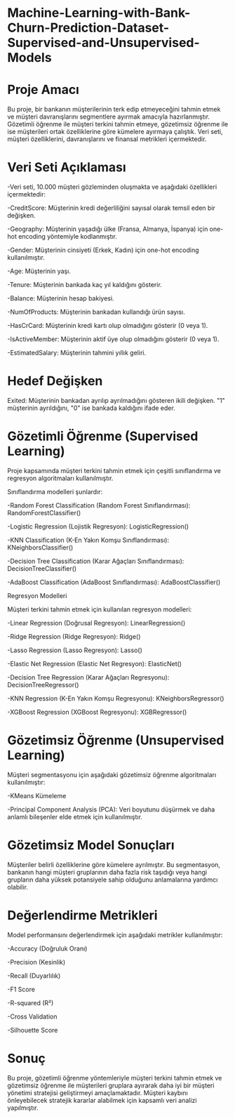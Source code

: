 # Machine-Learning-with-Bank-Churn-Prediction-Dataset-Supervised-and-Unsupervised-Models
# Proje Amacı
Bu proje, bir bankanın müşterilerinin terk edip etmeyeceğini tahmin etmek ve müşteri davranışlarını segmentlere ayırmak amacıyla hazırlanmıştır. Gözetimli 
öğrenme ile müşteri terkini tahmin etmeye, gözetimsiz öğrenme ile ise müşterileri ortak özelliklerine göre kümelere ayırmaya çalıştık. Veri seti, müşteri özelliklerini, 
davranışlarını ve finansal metrikleri içermektedir.
# Veri Seti Açıklaması
-Veri seti, 10.000 müşteri gözleminden oluşmakta ve aşağıdaki özellikleri içermektedir:

-CreditScore: Müşterinin kredi değerliliğini sayısal olarak temsil eden bir değişken.

-Geography: Müşterinin yaşadığı ülke (Fransa, Almanya, İspanya) için one-hot encoding yöntemiyle kodlanmıştır.

-Gender: Müşterinin cinsiyeti (Erkek, Kadın) için one-hot encoding kullanılmıştır.

-Age: Müşterinin yaşı.

-Tenure: Müşterinin bankada kaç yıl kaldığını gösterir.

-Balance: Müşterinin hesap bakiyesi.

-NumOfProducts: Müşterinin bankadan kullandığı ürün sayısı.

-HasCrCard: Müşterinin kredi kartı olup olmadığını gösterir (0 veya 1).

-IsActiveMember: Müşterinin aktif üye olup olmadığını gösterir (0 veya 1).

-EstimatedSalary: Müşterinin tahmini yıllık geliri.

# Hedef Değişken

Exited: Müşterinin bankadan ayrılıp ayrılmadığını gösteren ikili değişken. "1" müşterinin ayrıldığını, "0" ise bankada kaldığını ifade eder.

# Gözetimli Öğrenme (Supervised Learning)
Proje kapsamında müşteri terkini tahmin etmek için çeşitli sınıflandırma ve regresyon algoritmaları kullanılmıştır. 

Sınıflandırma modelleri şunlardır:

-Random Forest Classification (Random Forest Sınıflandırması): RandomForestClassifier()

-Logistic Regression (Lojistik Regresyon): LogisticRegression()

-KNN Classification (K-En Yakın Komşu Sınıflandırması): KNeighborsClassifier()

-Decision Tree Classification (Karar Ağaçları Sınıflandırması): DecisionTreeClassifier()

-AdaBoost Classification (AdaBoost Sınıflandırması): AdaBoostClassifier()

Regresyon Modelleri

Müşteri terkini tahmin etmek için kullanılan regresyon modelleri:

-Linear Regression (Doğrusal Regresyon): LinearRegression()

-Ridge Regression (Ridge Regresyon): Ridge()

-Lasso Regression (Lasso Regresyon): Lasso()

-Elastic Net Regression (Elastic Net Regresyon): ElasticNet()

-Decision Tree Regression (Karar Ağaçları Regresyonu): DecisionTreeRegressor()

-KNN Regression (K-En Yakın Komşu Regresyonu): KNeighborsRegressor()

-XGBoost Regression (XGBoost Regresyonu): XGBRegressor()


# Gözetimsiz Öğrenme (Unsupervised Learning)
Müşteri segmentasyonu için aşağıdaki gözetimsiz öğrenme algoritmaları kullanılmıştır:

-KMeans Kümeleme

-Principal Component Analysis (PCA): Veri boyutunu düşürmek ve daha anlamlı bileşenler elde etmek için kullanılmıştır.

# Gözetimsiz Model Sonuçları
Müşteriler belirli özelliklerine göre kümelere ayrılmıştır. Bu segmentasyon, bankanın hangi müşteri gruplarının daha fazla risk taşıdığı veya hangi grupların daha yüksek potansiyele sahip olduğunu anlamalarına yardımcı olabilir.

# Değerlendirme Metrikleri
Model performansını değerlendirmek için aşağıdaki metrikler kullanılmıştır:

-Accuracy (Doğruluk Oranı)

-Precision (Kesinlik)

-Recall (Duyarlılık)

-F1 Score

-R-squared (R²)

-Cross Validation

-Silhouette Score
# Sonuç
Bu proje, gözetimli öğrenme yöntemleriyle müşteri terkini tahmin etmek ve gözetimsiz öğrenme ile müşterileri gruplara ayırarak daha iyi bir müşteri yönetimi stratejisi geliştirmeyi amaçlamaktadır. Müşteri kaybını önleyebilecek stratejik kararlar alabilmek için kapsamlı veri analizi yapılmıştır.


